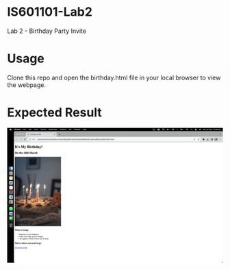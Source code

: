 # IS601101-Lab2
Lab 2 - Birthday Party Invite

# Usage
Clone this repo and open the birthday.html file in your local browser to view the webpage.

# Expected Result
<img width="1680" alt="Screenshot" src="images/Screenshot.png">
